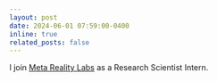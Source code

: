 ```yaml
---
layout: post
date: 2024-06-01 07:59:00-0400
inline: true
related_posts: false
---
```


I join [Meta Reality Labs](https://about.meta.com/realitylabs/) as a Research Scientist Intern.
